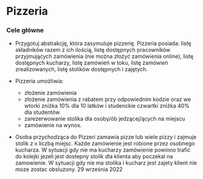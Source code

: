 # Pizzeria

### Cele główne

* Przygotuj abstrakcję, która zasymuluje pizzerię. Pizzeria posiada: listę składników razem z ich ilością, listę dostępnych pracowników przyjmujących zamówienia (nie można złożyć zamówienia online), listę dostępnych kucharzy, listę zamówień w toku, listę zamówień zrealizowanych, listę stolików dostępnych i zajętych.

* Pizzeria umożliwia: 
    - złożenie zamówienia 
    - złożenie zamówienia z rabatem przy odpowiednim kodzie oraz we wtorki zniżka 10% dla 10 latków i studenckie czwartki zniżka 40% dla studentów 
    - zarezerwowanie stolika dla osoby/ób jedzącej/ących na miejscu 
    - zamówienie na wynos.

* Osoba przychodząca do Pizzeri zamawia pizze lub wiele pizzy i zajmuje stolik z x liczbą miejsc. Każde zamówienie jest robione przez osobnego kucharza. W sytuacji gdy nie ma kucharzy zamówienie powinno trafić do kolejki jezeli jest dostepny stolik dla klienta aby poczekal na zamowienie. W sytuacji gdy nie ma stolika i kucharz jest zajety klient nie moze zostac obsluzony.
29 września 2022
